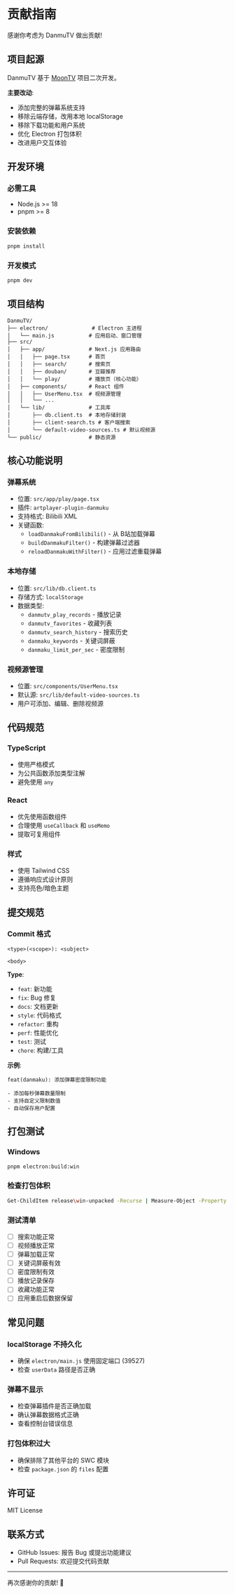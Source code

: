 # 贡献指南

感谢你考虑为 DanmuTV 做出贡献!

## 项目起源

DanmuTV 基于 [MoonTV](https://github.com/MoonTechLab/LunaTV) 项目二次开发。

**主要改动**:
- 添加完整的弹幕系统支持
- 移除云端存储，改用本地 localStorage
- 移除下载功能和用户系统
- 优化 Electron 打包体积
- 改进用户交互体验

## 开发环境

### 必需工具
- Node.js >= 18
- pnpm >= 8

### 安装依赖
```bash
pnpm install
```

### 开发模式
```bash
pnpm dev
```

## 项目结构

```
DanmuTV/
├── electron/              # Electron 主进程
│   └── main.js           # 应用启动、窗口管理
├── src/
│   ├── app/              # Next.js 应用路由
│   │   ├── page.tsx      # 首页
│   │   ├── search/       # 搜索页
│   │   ├── douban/       # 豆瓣推荐
│   │   └── play/         # 播放页（核心功能）
│   ├── components/       # React 组件
│   │   ├── UserMenu.tsx  # 视频源管理
│   │   └── ...
│   └── lib/              # 工具库
│       ├── db.client.ts  # 本地存储封装
│       ├── client-search.ts # 客户端搜索
│       └── default-video-sources.ts # 默认视频源
└── public/               # 静态资源
```

## 核心功能说明

### 弹幕系统
- 位置: `src/app/play/page.tsx`
- 插件: `artplayer-plugin-danmuku`
- 支持格式: Bilibili XML
- 关键函数:
  - `loadDanmakuFromBilibili()` - 从 B站加载弹幕
  - `buildDanmakuFilter()` - 构建弹幕过滤器
  - `reloadDanmakuWithFilter()` - 应用过滤重载弹幕

### 本地存储
- 位置: `src/lib/db.client.ts`
- 存储方式: `localStorage`
- 数据类型:
  - `danmutv_play_records` - 播放记录
  - `danmutv_favorites` - 收藏列表
  - `danmutv_search_history` - 搜索历史
  - `danmaku_keywords` - 关键词屏蔽
  - `danmaku_limit_per_sec` - 密度限制

### 视频源管理
- 位置: `src/components/UserMenu.tsx`
- 默认源: `src/lib/default-video-sources.ts`
- 用户可添加、编辑、删除视频源

## 代码规范

### TypeScript
- 使用严格模式
- 为公共函数添加类型注解
- 避免使用 `any`

### React
- 优先使用函数组件
- 合理使用 `useCallback` 和 `useMemo`
- 提取可复用组件

### 样式
- 使用 Tailwind CSS
- 遵循响应式设计原则
- 支持亮色/暗色主题

## 提交规范

### Commit 格式
```
<type>(<scope>): <subject>

<body>
```

**Type**:
- `feat`: 新功能
- `fix`: Bug 修复
- `docs`: 文档更新
- `style`: 代码格式
- `refactor`: 重构
- `perf`: 性能优化
- `test`: 测试
- `chore`: 构建/工具

**示例**:
```
feat(danmaku): 添加弹幕密度限制功能

- 添加每秒弹幕数量限制
- 支持自定义限制数值
- 自动保存用户配置
```

## 打包测试

### Windows
```bash
pnpm electron:build:win
```

### 检查打包体积
```bash
Get-ChildItem release\win-unpacked -Recurse | Measure-Object -Property Length -Sum
```

### 测试清单
- [ ] 搜索功能正常
- [ ] 视频播放正常
- [ ] 弹幕加载正常
- [ ] 关键词屏蔽有效
- [ ] 密度限制有效
- [ ] 播放记录保存
- [ ] 收藏功能正常
- [ ] 应用重启后数据保留

## 常见问题

### localStorage 不持久化
- 确保 `electron/main.js` 使用固定端口 (39527)
- 检查 `userData` 路径是否正确

### 弹幕不显示
- 检查弹幕插件是否正确加载
- 确认弹幕数据格式正确
- 查看控制台错误信息

### 打包体积过大
- 确保排除了其他平台的 SWC 模块
- 检查 `package.json` 的 `files` 配置

## 许可证

MIT License

## 联系方式

- GitHub Issues: 报告 Bug 或提出功能建议
- Pull Requests: 欢迎提交代码贡献

---

再次感谢你的贡献! 🎉
